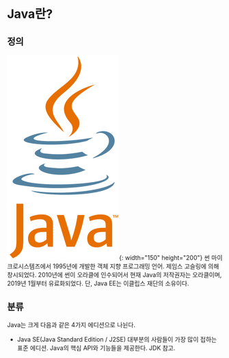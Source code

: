 <!-- TITLE: Java -->
<!-- SUBTITLE: 프로그래밍 언어 중 하나인 Java 내용 정리 -->

# Java란?
## 정의
![Javalogo](/uploads/javalogo.png "Javalogo"){: width="150" height="200"}
썬 마이크로시스템즈에서 1995년에 개발한 객체 지향 프로그래밍 언어. 제임스 고슬링에 의해 창시되었다.
2010년에 썬이 오라클에 인수되어서 현재 Java의 저작권자는 오라클이며, 2019년 1월부터 유료화되었다. 단, Java EE는 이클립스 재단의 소유이다.

## 분류

Java는 크게 다음과 같은 4가지 에디션으로 나뉜다.

- Java SE(Java Standard Edition / J2SE)
  대부분의 사람들이 가장 많이 접하는 표준 에디션. Java의 핵심 API와 기능들을 제공한다. JDK 참고.
